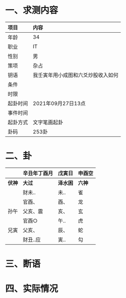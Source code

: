# 一、求测内容
|项目|内容|
|:-|:-|
|年龄|34|
|职业|IT|
|性别|男|
|策项|杂占|
|钥语|我壬寅年用小成图和六爻炒股收入如何|
|条件||
|时限||
|起卦时间|2021年09月27日13点|
|事件时间||
|起卦方式|文字笔画起卦|
|卦码|253卦|

# 二、卦
||辛丑年丁酉月|戊寅日|申酉空|
|:-|:-|:-|:-|
|**伏神**|**大过**|**泽水困**|**六神**|
||财未..|未..|雀|
||官酉、|酉、|龙|
|孙午|父亥、震|亥、|玄|
||官酉○|午..|虎|
|兄寅|父亥、|辰、|蛇|
||财丑..应|寅..|勾|


# 三、断语

# 四、实际情况